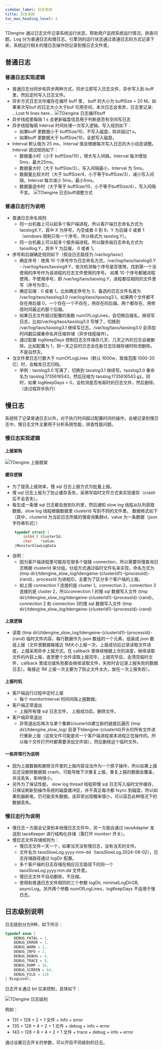 ```yaml
---
sidebar_label: 日志系统
title: 日志系统
toc_max_heading_level: 4
---
```


TDengine 通过日志文件记录系统运行状态，帮助用户监控系统运行情况，排查问题。Log 分为普通日志和慢日志。引擎测的运行状态通过普通日志的方式记录下来，系统运行相关的慢日志操作则记录到慢日志文件里。

## 普通日志

### 普通日志实现逻辑

- 普通日志分同步和异步两种方式，同步立即写入日志文件，异步写入到 buff 里，然后定时写入日志文件。
- 异步方式日志文件缓存在循环 buff 里， buff 的大小为 buffSize = 20 M。如果某次写buf 的日志大小大于buf 可用空间，本次日志会舍弃，日志里记录: ...Lost N lines here...
![TDengine 日志循环buff](./normal_log1.png)
- 异步线程里每隔 1 s 会更新磁盘信息用于判断是否有空间写日志
- 异步线程每隔 Interval 时间处理一次写入逻辑。写入规则如下：
   - 如果buff 里数据小于 buffSize/10，不写入磁盘，除非超过1 s。
   - 如果buff 里数据大于 buffSize/10，全部写入磁盘。
- Interval 默认值为 25 ms，Interval 值会根据每次写入日志的大小动态调整。Interval 调试规则如下：
   - 数据量小时（小于 buffSize/10），增大写入间隔，Interval 每次增加 5ms，最大25ms。
   - 数据量大时（大于 buffSize/3），写入间隔最小，Interval 为 5ms。
   - 数据量比较大时（大于 buffSize/4，小于等于buffSize/3），减小写入间隔，Interval 每次减小 5ms，最小5ms。
   - 数据量适中时（大于等于 buffSize/10，小于等于buffSize/4），写入间隔不变。
![TDengine 日志buff调整方式](./normal_log2.png)

### 普通日志行为说明   
- 普通日志命名规则
   - 同一台机器上可以起多个客户端进程，所以客户端日志命名方式为 taoslogX.Y，其中 X 为序号，为空或者 0 到 9，Y 为后缀 0 或者 1 （windows 限制只有一个序号，所以格式为 taoslog.Y）。
   - 同一台机器上可以起多个服务端进程。所以服务端日志命名方式为 taosdlog.Y，其中 Y 为后缀， 0 或者 1。
- 序号和后缀确定规则如下（假设日志路径为 /var/log/taos/）
   - 确定序号：使用 10 个序号作为日志命名方式，/var/log/taos/taoslog0.Y  -  /var/log/taos/taoslog9.Y，依次检测每个序号是否使用，找到第一个没使用的序号作为该进程的日志文件使用的序号。 如果 10 个序号都被进程使用，不使用序号，即 /var/log/taos/taoslog.Y，进程都往相同的文件里写（序号为空）。
   - 确定后缀：0 或者 1。比如确定序号为 3，备选的日志文件名就为 /var/log/taos/taoslog3.0 /var/log/taos/taoslog3.1。如果两个文件都不存在用后缀 0，一个存在一个不存在，用存在的后缀。两个都存在，用修改时间最近的那个后缀。
   - 如果日志文件超过配置的条数 numOfLogLines，会切换后缀名，继续写日志，比如/var/log/taos/taoslog3.0 写够了，切换到 /var/log/taos/taoslog3.1 继续写日志。/var/log/taos/taoslog3.0  会添加时间戳后缀重命名并压缩存储（异步线程操作）。
   - 通过配置 logKeepDays 控制日志文件保存几天，几天之外的日志会被删除。比如配置为 1，则一天之前的日志会在新日志压缩存储时检测删除。不是自然天。
- 当文件里日志行数大于 numOfLogLines（默认 1000w，取值范围 1000-20亿）时，会触发日志归档。
   - 举例：taoslog3.0 写满了，切换到 taoslog3.1 继续写。taoslog3.0 重命名为 taoslog.1735616543，然后压缩为 taoslog.1735616543.gz。同时，如果 logKeepDays > 0，会检测是否有超时的日志文件，然后删除。（该过程异步执行）

## 慢日志

系统除了记录普通日志以外，对于执行时间超过配置时间的操作，会被记录到慢日志中。慢日志文件主要用于分析系统性能，排查性能问题。
###  慢日志实现逻辑
#### 上报架构
![TDengine 上报框架](./slow_log1.png)
#### 缓存逻辑
- 为了提高上报效率，慢 sql 日志上报方式为批量上报。
- 慢 sql 日志上报为了防止缓存丢失，采用写临时文件方式来实现缓存（crash 后不会丢失）。
- 每生成一条慢 sql 日志都会放到队列里，然后通知 slow log 线程从队列获取数据，slow log 线程根据数据里 clusterId 写到不同的文件里。
   数据格式如下（其中，clusterId 为当前日志所属的慢查询集群id，value 为一条数据（json字符串形式））
   ```c
    typedef struct {
        int64_t clusterId;
        char    *value;
    }MonitorSlowLogData
   ```
- 说明：
   - 因为客户端进程里可能存在很多个链接 connection，所以需要将慢查询日志根据 clusterId 来分组。分组方式通过临时文件名来实现，命名方式为 {tmp dir}/tdengine_slow_log/tdengeine-{clusterId1}-{processId}-{rand}，processId 为进程ID，主要为了区分多个客户端的上报。
   - 如上图 connection 1 连接的是 cluster 1。connection 2，connection 3 连接的是 cluster 2，所以connection 1 的慢 sql 数据写入文件 {tmp dir}/tdengine_slow_log/tdengeine-{clusterId1}-{processId}-{rand}，connection 2 和 connection 3的慢 sql 数据写入文件 {tmp dir}/tdengine_slow_log/tdengeine-{clusterId1}-{processId}-{rand}
#### 上报逻辑
- 读取 {tmp dir}/tdengine_slow_log/tdengeine-{clusterId1}-{processId}-{rand} 临时文件内容，每行数据作为 json 数组的一个元素，组装成 json 数组上报（文件里数据每接近 1M大小上报一次，上报成功后记录读取文件进度，上报采用异步上报方式。在 callback 里继续根据上次的进度，继续读取文件的内容上报，直至整个文件读取上报完毕，上报完毕后，会清空临时文件，callback 里成功或失败都会继续读取文件，失败时会记录上报失败的数据日志）。每接近 1M 上报一次主要为了防止文件太大，放在一次上报失败）。
#### 上报时机
- 客户端运行过程中定时上报
   - 每个 monitorInterval 时间间隔上报数据。
- 客户端正常退出
   - 上报所有慢 sql 日志文件， 上报成功后，删除文件。
- 客户端异常退出
   - 异常退出后再次与某个集群(clusterId)建立新的链接后遍历  {tmp dir}/tdengine_slow_log/ 目录下tdengine-{clusterId}开头的所有文件进行重新上报（这些文件可能是另一个客户端进程或本进程正在操作的。所以每个文件打开时都需要添加文件锁），然后删除这个临时文件。
#### 一些异常行为说明
- 因为上报数据和删除文件里的上报内容没法作为一个原子操作，所以如果上报后还没删除数据就 crash，可能导致下次重复上报，重复上报的数据会覆盖，并没丢失，影响很小。
- 另外为了保证性能， slow log thread 线程把慢 sql 日志写入临时文件缓存，只保证刷新到操作系统的磁盘缓冲区，并不真正每次都 fsync 到磁盘，所以如果机器断电，仍可能丢失数据。该异常出现概率很小，可以容忍此种情况下的数据丢失。
###  慢日志行为说明
- 慢日志一方面会记录到本地慢日志文件中，另一方面会通过 taosAdapter 发送到 taosKeeper 进行结构化存储（需打开 monitorr 开关）。
- 慢日志文件存储规则为：
   - 慢日志文件一天一个，如果当天没有慢日志，没有当天的文件。
   - 文件名为 taosSlowLog.yyyy-mm-dd（taosSlowLog.2024-08-02），日志存储路径通过 logDir 配置。
   - 多个客户端的日志存储在相应日志路径下的同一个 taosSlowLog.yyyy.mm.dd 文件里。
   - 慢日志文件不自动删除，不压缩。
   - 使用和普通日志文件相同的三个参数 logDir,  minimalLogDirGB,  asyncLog。另外两个参数 numOfLogLines，logKeepDays 不适用于慢日志。

## 日志级别说明

日志级别分为9种，如下所示：

```c
typedef enum {
    DEBUG_FATAL = 1,
    DEBUG_ERROR = 1,
    DEBUG_WARN = 2,
    DEBUG_INFO = 2,
    DEBUG_DEBUG = 4,
    DEBUG_TRACE = 8,
    DEBUG_DUMP = 16,
    DEBUG_SCREEN = 64,
    DEBUG_FILE = 128
} ELogLevel;
```

日志开关通过 bit 位来控制，具体如下：

  ![TDengine 日志级别](./slow_log2.png)

例如：
- 131 = 128 + 2 + 1                      文件 + info + error
- 135 = 128 + 4 + 2 + 1                  文件 + debug + info + error
- 143 = 128 + 8 + 4 + 2 + 1              文件 + trace  + debug + info + error

通过设置日志开关的参数，可以开启不同级别的日志。
